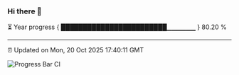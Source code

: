 ### Hi there 👋

⏳ Year progress { ████████████████████████▁▁▁▁▁▁ } 80.20 %

---

⏰ Updated on Mon, 20 Oct 2025 17:40:11 GMT

![Progress Bar CI](https://github.com/IshwaranRudhara/GIT-ACTION/workflows/Progress%20Bar%20CI/badge.svg)
